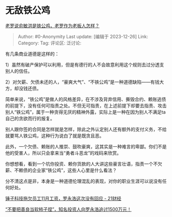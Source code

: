 # 无敌铁公鸡
[老罗说俞敏洪是铁公鸡，老罗作为老板人怎样？](https://www.zhihu.com/question/635343276/answer/3338337577)

> Author: #0-Anonymity
> Last update: [编辑于 2023-12-26]
> Link:
> Category: 
> Tag:
> 评论区:
> 泛讨论:

有几条商业道德是这样的：

1）虽然有破产保护可以利用，但是有德行的人不会故意利用这个规则去过分透支别人的信任。

2）对欠薪、欠债未还的人，“豪爽大气”、“不铁公鸡”是一种道德缺陷——有钱大方，却没钱还债。

简单来说，“铁公鸡”是做人的风格差异，在不涉及背弃信用、撕毁合约、赖账逃债的前提下，没有任何可指责之处。不但无可指责，在上述前提下却要去指责、攻击别人“铁公鸡”，属于一种贪得无厌的精神外露，实际上是一种在因为别人不满足ta自己的贪欲而行的报复。

别人跟你签的合同是怎样就是怎样，除此之外认定别人还有额外的支付义务，不给就要骂人铁公鸡，这种行为说白了就是既贪且恶。

此外，一个欠债、赖账的人推崇、鼓吹豪爽，这其实是一种难言的卑鄙。你们不是他的受害人，所以只会拿来当“勇者斗恶龙”的戏码来欣赏。

你想想看，看到一个坑你投资、赖你货款的人大讲这些豪言壮语，指责一个不欠薪、不赖债的企业家“铁公鸡”，这些人心里是什么看法？

分不清这点是非，本身是一种道德伦理混乱的表现，对你的职业生涯可以说没有任何好处。

[锤子科技拖欠员工11月工资，罗永浩这次没有回应 - 21财经](https://link.zhihu.com/?target=https%3A//m.21jingji.com/article/20181215/herald/cbcab20ee77cc12ca5316440f0aaa778.html)

[“不要把善良当软柿子捏”，知名投资人向罗永浩追讨1500万元！](https://link.zhihu.com/?target=http%3A//www.stcn.com/article/detail/971614.html)
